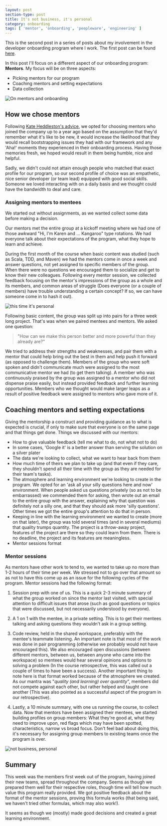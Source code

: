 ```yaml
---
layout: post
section-type: post
title: It's not business, it's personal
category: onboarding
tags: [ 'mentor', 'onboarding', 'peopleware', 'engineering' ]
---
```


This is the second post in a series of posts about my involvement in the developer onboarding program where I work. The first post can be found [here](https://karenmeep.github.io/on-boarding/2016/01/01/more-than-an-office.html).

In this post I'll focus on a different aspect of our onboarding program: **Mentors**. 
My focus will be on three aspects:

- Picking mentors for our program
- Coaching mentors and setting expectations
- Data collection 

![On mentors and onboarding](https://karenmeep.github.io/img/mentorsandonboarding.png)

## How we chose mentors

Following [Kate Heddleston's advice](https://kateheddleston.com/blog/onboarding-and-the-cost-of-team-debt), we opted for choosing mentors who joined the company up to a year ago based on the assumption that they'd remember what it's like to be new, it would increase the likelihood that they would recall bootstrapping issues they had with our framework and any 'Aha!' moments they experienced in their onboarding process. Having those memories fresh, we hoped would result in them being humble, nice and helpful. 

Sadly, we didn't could not attain enough people who matched that exact profile for our program, so our second profile of choice was an empathetic, nice senior developer (or team lead) equipped with good social skills. Someone we loved interacting with on a daily basis and we thought could have the bandwidth to deal and care. 

### Assigning mentors to mentees

We started out without assignments, as we wanted collect some data before making a decision. 

Our mentors met the entire group at a kickoff meeting where we had one of those awkward "Hi, I'm Karen and ... Kangaroo" type rotations. We had everyone talk about their expectations of the program, what they hope to learn and achieve. 

During the first month of the course when basic content was studied (such as Scala, TDD, and Maven) we had the mentors come in once a week and answer questions, not yet assigned to specific members of the group. When there were no questions we encouraged them to socialize and get to know their new colleagues. Following every mentor session, we collected feedback focusing on the mentor's impressions of the group as a whole and its members, and common areas of struggle (Does everyone (or a couple of members) have trouble understanding a certain concept? If so, we can have someone come in to hash it out).

![this time it's personal](https://karenmeep.github.io/img/personal.jpg)

Following basic content, the group was split up into pairs for a three week long project. That's was when we paired mentees and mentors. We asked one question:

> "How can we make this person better and more powerful than they already are?"

We tried to address their strengths and weaknesses, and pair them with a mentor that could help bring out the best in them and help push it forward (as opposed to challenge them). Members of the group who were soft spoken and didn't communicate much were assigned to the most communicative mentor we had (to get them talking). A member who was continuously praised by the group was assigned to a mentor who did not dispense praise easily, but instead provided feedback and further learning opportunities. Members who we thought would make larger leaps as a result of positive feedback were assigned to mentors who gave more of it.

## Coaching mentors and setting expectations

Giving the mentorship a construct and providing guidance as to what is expected is crucial, if only to make sure that everyone is on the same page and that things get done. 
Things we discussed with our mentors: 

- How to give valuable feedback (tell me what to do, not what not to do)
- In some cases, 'Google it' is a better answer than serving the solution on a silver plater
- The data we're looking to collect, what we want to hear back from them
- How much time of theirs we plan to take up (and that even if they care, they shouldn't spend all their time with the group as they are needed for their team's tasks). 
- The atmosphere and learning environment we're looking to create in the program. We opted for an 'ask all your silly questions here and now' environment. When people asked us questions privately (so as not to be embarrassed) we commended them for asking, then wrote out an email to the entire group with the answer, explaining why that question was definitely not a silly one, and that they should ask more 'silly questions'. Other times we got the entire group's attention to do that in person.
- Keeping in line with the learning environment we wanted to create (more on that later), the group was told several times (and in several mediums) that quality trumps quantity. The project is a throw-away project, features of the project are there so they could learn from them. There is no deadline, the project and its features are meaningless.
- Mentor sessions format

### Mentor sessions

As mentors have other work to tend to, we wanted to take up no more than 1-2 hours of their time per week. We stressed not to go over that amount so as not to have this come up as an issue for the following cycles of the program. Mentor sessions had the following format:

1. Session prep with one of us. This is a quick 2-3 minute summary of what the group worked on since the mentor last visited, with special attention to difficult issues that arose (such as good questions or topics that were discussed, but not necessarily understood by everyone).

2. A 1 on 1 with the mentee, in a private setting. This is to get their mentees talking and asking questions they wouldn't ask in a group setting. 

3. Code review, held in the shared workspace, preferably with the mentee's teammate listening. An important note is that most of the work was done in pair programming (otherwise we probably would not have encouraged this). We also encouraged open discussions (between different mentors, between us, between anyone who came into the workspace) so mentees would hear several opinions and options to solving a problem (In the course retrospective, this was called out a couple of times to have been a success). Another important thing to note here is that format worked because of the atmosphere we created. As our mantra was "*quality (and learning) over quantity*", members did not compete against each other, but rather helped and taught one another (This was also pointed as a successful aspect of the program in our retrospective).

4. Lastly, a 10 minute summary, with one us running the course, to collect data. Now that mentors have been assigned their mentees, we started building profiles on group members: What they're good at, what they need to improve upon, red flags which may have been spotted, characteristics, narrow vs broad focus. Don't feel bad about doing this, it's necessary for assigning group members to existing teams once the program is over.

![not business, personal](https://karenmeep.github.io/img/businesspersonal.jpg)


## Summary

This week was the members first week out of the program, having joined their new teams, spread throughout the company. Seems as though we prepared them well for their respective roles, though time will tell how much value this program really provided. We got positive feedback about the format of the mentor sessions, proving  this formula works (that being said, we haven't tried other formulas, which may also work!). 

It seems as though we (mostly) made good decisions and created a great learning environment. 









